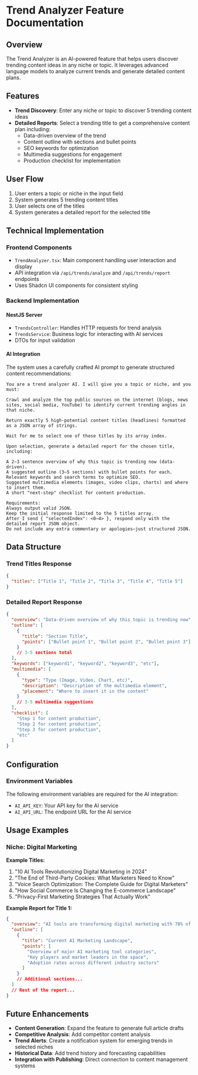 # Trend Analyzer Feature Documentation

## Overview

The Trend Analyzer is an AI-powered feature that helps users discover trending content ideas in any niche or topic. It leverages advanced language models to analyze current trends and generate detailed content plans.

## Features

- **Trend Discovery**: Enter any niche or topic to discover 5 trending content ideas
- **Detailed Reports**: Select a trending title to get a comprehensive content plan including:
  - Data-driven overview of the trend
  - Content outline with sections and bullet points
  - SEO keywords for optimization
  - Multimedia suggestions for engagement
  - Production checklist for implementation

## User Flow

1. User enters a topic or niche in the input field
2. System generates 5 trending content titles
3. User selects one of the titles
4. System generates a detailed report for the selected title

## Technical Implementation

### Frontend Components

- `TrendAnalyzer.tsx`: Main component handling user interaction and display
- API integration via `/api/trends/analyze` and `/api/trends/report` endpoints
- Uses Shadcn UI components for consistent styling

### Backend Implementation

#### NestJS Server

- `TrendsController`: Handles HTTP requests for trend analysis
- `TrendsService`: Business logic for interacting with AI services
- DTOs for input validation

#### AI Integration

The system uses a carefully crafted AI prompt to generate structured content recommendations:

```
You are a trend analyzer AI. I will give you a topic or niche, and you must:

Crawl and analyze the top public sources on the internet (blogs, news sites, social media, YouTube) to identify current trending angles in that niche.

Return exactly 5 high-potential content titles (headlines) formatted as a JSON array of strings.

Wait for me to select one of those titles by its array index.

Upon selection, generate a detailed report for the chosen title, including:

A 2–3 sentence overview of why this topic is trending now (data-driven).
A suggested outline (3–5 sections) with bullet points for each.
Relevant keywords and search terms to optimize SEO.
Suggested multimedia elements (images, video clips, charts) and where to insert them.
A short "next-step" checklist for content production.

Requirements:
Always output valid JSON.
Keep the initial response limited to the 5 titles array.
After I send { "selectedIndex": <0–4> }, respond only with the detailed report JSON object.
Do not include any extra commentary or apologies—just structured JSON.
```

## Data Structure

### Trend Titles Response

```json
{
  "titles": ["Title 1", "Title 2", "Title 3", "Title 4", "Title 5"]
}
```

### Detailed Report Response

```json
{
  "overview": "Data-driven overview of why this topic is trending now",
  "outline": [
    {
      "title": "Section Title",
      "points": ["Bullet point 1", "Bullet point 2", "Bullet point 3"]
    }
    // 3-5 sections total
  ],
  "keywords": ["keyword1", "keyword2", "keyword3", "etc"],
  "multimedia": [
    {
      "type": "Type (Image, Video, Chart, etc)",
      "description": "Description of the multimedia element",
      "placement": "Where to insert it in the content"
    }
    // 3-5 multimedia suggestions
  ],
  "checklist": [
    "Step 1 for content production",
    "Step 2 for content production",
    "Step 3 for content production",
    "etc"
  ]
}
```

## Configuration

### Environment Variables

The following environment variables are required for the AI integration:

- `AI_API_KEY`: Your API key for the AI service
- `AI_API_URL`: The endpoint URL for the AI service

## Usage Examples

### Niche: Digital Marketing

**Example Titles:**

1. "10 AI Tools Revolutionizing Digital Marketing in 2024"
2. "The End of Third-Party Cookies: What Marketers Need to Know"
3. "Voice Search Optimization: The Complete Guide for Digital Marketers"
4. "How Social Commerce Is Changing the E-commerce Landscape"
5. "Privacy-First Marketing Strategies That Actually Work"

**Example Report for Title 1:**

```json
{
  "overview": "AI tools are transforming digital marketing with 78% of marketers reporting increased efficiency and a 45% boost in campaign performance according to recent industry surveys. The market for AI marketing tools is expected to grow by 29% in 2024.",
  "outline": [
    {
      "title": "Current AI Marketing Landscape",
      "points": [
        "Overview of major AI marketing tool categories",
        "Key players and market leaders in the space",
        "Adoption rates across different industry sectors"
      ]
    }
    // Additional sections...
  ]
  // Rest of the report...
}
```

## Future Enhancements

- **Content Generation**: Expand the feature to generate full article drafts
- **Competitive Analysis**: Add competitor content analysis
- **Trend Alerts**: Create a notification system for emerging trends in selected niches
- **Historical Data**: Add trend history and forecasting capabilities
- **Integration with Publishing**: Direct connection to content management systems
